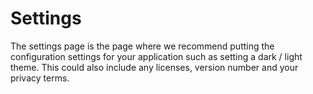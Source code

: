# Settings

The settings page is the page where we recommend putting the configuration settings for your application such as setting a dark / light theme. This could also include any licenses, version number and your privacy terms.
